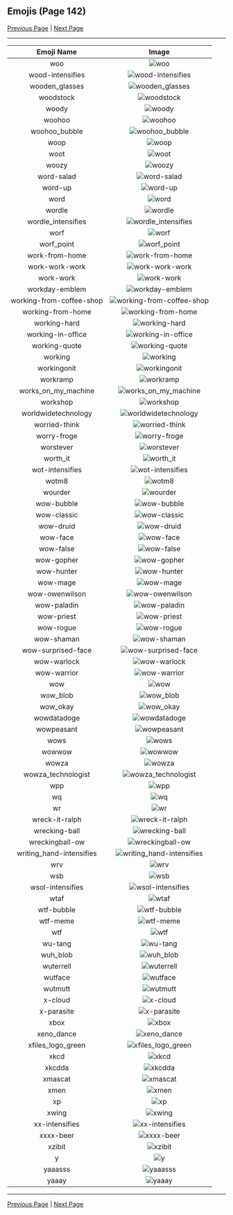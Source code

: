 
## Emojis (Page 142)

[Previous Page](/docs/hc/page-w-0141.md)
  | [Next Page](/docs/hc/page-y-0143.md)

<hr />

|Emoji Name|Image|
| :-: | :-: |
|woo| ![woo](/emojis/hc/woo.gif)|
|wood-intensifies| ![wood-intensifies](/emojis/hc/wood-intensifies.gif)|
|wooden_glasses| ![wooden_glasses](/emojis/hc/wooden_glasses.png)|
|woodstock| ![woodstock](/emojis/hc/woodstock.png)|
|woody| ![woody](/emojis/hc/woody.png)|
|woohoo| ![woohoo](/emojis/hc/woohoo.png)|
|woohoo_bubble| ![woohoo_bubble](/emojis/hc/woohoo_bubble.gif)|
|woop| ![woop](/emojis/hc/woop.gif)|
|woot| ![woot](/emojis/hc/woot.png)|
|woozy| ![woozy](/emojis/hc/woozy.png)|
|word-salad| ![word-salad](/emojis/hc/word-salad.png)|
|word-up| ![word-up](/emojis/hc/word-up.png)|
|word| ![word](/emojis/hc/word.png)|
|wordle| ![wordle](/emojis/hc/wordle.png)|
|wordle_intensifies| ![wordle_intensifies](/emojis/hc/wordle_intensifies.gif)|
|worf| ![worf](/emojis/hc/worf.jpg)|
|worf_point| ![worf_point](/emojis/hc/worf_point.png)|
|work-from-home| ![work-from-home](/emojis/hc/work-from-home.jpg)|
|work-work-work| ![work-work-work](/emojis/hc/work-work-work.png)|
|work-work| ![work-work](/emojis/hc/work-work.png)|
|workday-emblem| ![workday-emblem](/emojis/hc/workday-emblem.png)|
|working-from-coffee-shop| ![working-from-coffee-shop](/emojis/hc/working-from-coffee-shop.png)|
|working-from-home| ![working-from-home](/emojis/hc/working-from-home.png)|
|working-hard| ![working-hard](/emojis/hc/working-hard.png)|
|working-in-office| ![working-in-office](/emojis/hc/working-in-office.png)|
|working-quote| ![working-quote](/emojis/hc/working-quote.png)|
|working| ![working](/emojis/hc/working.gif)|
|workingonit| ![workingonit](/emojis/hc/workingonit.gif)|
|workramp| ![workramp](/emojis/hc/workramp.png)|
|works_on_my_machine| ![works_on_my_machine](/emojis/hc/works_on_my_machine.jpg)|
|workshop| ![workshop](/emojis/hc/workshop.png)|
|worldwidetechnology| ![worldwidetechnology](/emojis/hc/worldwidetechnology.png)|
|worried-think| ![worried-think](/emojis/hc/worried-think.png)|
|worry-froge| ![worry-froge](/emojis/hc/worry-froge.png)|
|worstever| ![worstever](/emojis/hc/worstever.jpg)|
|worth_it| ![worth_it](/emojis/hc/worth_it.png)|
|wot-intensifies| ![wot-intensifies](/emojis/hc/wot-intensifies.gif)|
|wotm8| ![wotm8](/emojis/hc/wotm8.jpg)|
|wourder| ![wourder](/emojis/hc/wourder.png)|
|wow-bubble| ![wow-bubble](/emojis/hc/wow-bubble.gif)|
|wow-classic| ![wow-classic](/emojis/hc/wow-classic.png)|
|wow-druid| ![wow-druid](/emojis/hc/wow-druid.png)|
|wow-face| ![wow-face](/emojis/hc/wow-face.gif)|
|wow-false| ![wow-false](/emojis/hc/wow-false.gif)|
|wow-gopher| ![wow-gopher](/emojis/hc/wow-gopher.png)|
|wow-hunter| ![wow-hunter](/emojis/hc/wow-hunter.png)|
|wow-mage| ![wow-mage](/emojis/hc/wow-mage.png)|
|wow-owenwilson| ![wow-owenwilson](/emojis/hc/wow-owenwilson.png)|
|wow-paladin| ![wow-paladin](/emojis/hc/wow-paladin.png)|
|wow-priest| ![wow-priest](/emojis/hc/wow-priest.png)|
|wow-rogue| ![wow-rogue](/emojis/hc/wow-rogue.png)|
|wow-shaman| ![wow-shaman](/emojis/hc/wow-shaman.png)|
|wow-surprised-face| ![wow-surprised-face](/emojis/hc/wow-surprised-face.gif)|
|wow-warlock| ![wow-warlock](/emojis/hc/wow-warlock.png)|
|wow-warrior| ![wow-warrior](/emojis/hc/wow-warrior.png)|
|wow| ![wow](/emojis/hc/wow.gif)|
|wow_blob| ![wow_blob](/emojis/hc/wow_blob.png)|
|wow_okay| ![wow_okay](/emojis/hc/wow_okay.gif)|
|wowdatadoge| ![wowdatadoge](/emojis/hc/wowdatadoge.png)|
|wowpeasant| ![wowpeasant](/emojis/hc/wowpeasant.jpg)|
|wows| ![wows](/emojis/hc/wows.gif)|
|wowwow| ![wowwow](/emojis/hc/wowwow.gif)|
|wowza| ![wowza](/emojis/hc/wowza.png)|
|wowza_technologist| ![wowza_technologist](/emojis/hc/wowza_technologist.png)|
|wpp| ![wpp](/emojis/hc/wpp.png)|
|wq| ![wq](/emojis/hc/wq.png)|
|wr| ![wr](/emojis/hc/wr.gif)|
|wreck-it-ralph| ![wreck-it-ralph](/emojis/hc/wreck-it-ralph.jpg)|
|wrecking-ball| ![wrecking-ball](/emojis/hc/wrecking-ball.gif)|
|wreckingball-ow| ![wreckingball-ow](/emojis/hc/wreckingball-ow.jpg)|
|writing_hand-intensifies| ![writing_hand-intensifies](/emojis/hc/writing_hand-intensifies.gif)|
|wrv| ![wrv](/emojis/hc/wrv.png)|
|wsb| ![wsb](/emojis/hc/wsb.png)|
|wsol-intensifies| ![wsol-intensifies](/emojis/hc/wsol-intensifies.gif)|
|wtaf| ![wtaf](/emojis/hc/wtaf.png)|
|wtf-bubble| ![wtf-bubble](/emojis/hc/wtf-bubble.gif)|
|wtf-meme| ![wtf-meme](/emojis/hc/wtf-meme.jpg)|
|wtf| ![wtf](/emojis/hc/wtf.png)|
|wu-tang| ![wu-tang](/emojis/hc/wu-tang.jpg)|
|wuh_blob| ![wuh_blob](/emojis/hc/wuh_blob.png)|
|wuterrell| ![wuterrell](/emojis/hc/wuterrell.png)|
|wutface| ![wutface](/emojis/hc/wutface.png)|
|wutmutt| ![wutmutt](/emojis/hc/wutmutt.gif)|
|x-cloud| ![x-cloud](/emojis/hc/x-cloud.png)|
|x-parasite| ![x-parasite](/emojis/hc/x-parasite.gif)|
|xbox| ![xbox](/emojis/hc/xbox.png)|
|xeno_dance| ![xeno_dance](/emojis/hc/xeno_dance.gif)|
|xfiles_logo_green| ![xfiles_logo_green](/emojis/hc/xfiles_logo_green.jpg)|
|xkcd| ![xkcd](/emojis/hc/xkcd.png)|
|xkcdda| ![xkcdda](/emojis/hc/xkcdda.png)|
|xmascat| ![xmascat](/emojis/hc/xmascat.png)|
|xmen| ![xmen](/emojis/hc/xmen.png)|
|xp| ![xp](/emojis/hc/xp.png)|
|xwing| ![xwing](/emojis/hc/xwing.png)|
|xx-intensifies| ![xx-intensifies](/emojis/hc/xx-intensifies.gif)|
|xxxx-beer| ![xxxx-beer](/emojis/hc/xxxx-beer.png)|
|xzibit| ![xzibit](/emojis/hc/xzibit.png)|
|y| ![y](/emojis/hc/y.gif)|
|yaaasss| ![yaaasss](/emojis/hc/yaaasss.png)|
|yaaay| ![yaaay](/emojis/hc/yaaay.gif)|

<hr/>

[Previous Page](/docs/hc/page-w-0141.md)
  | [Next Page](/docs/hc/page-y-0143.md)